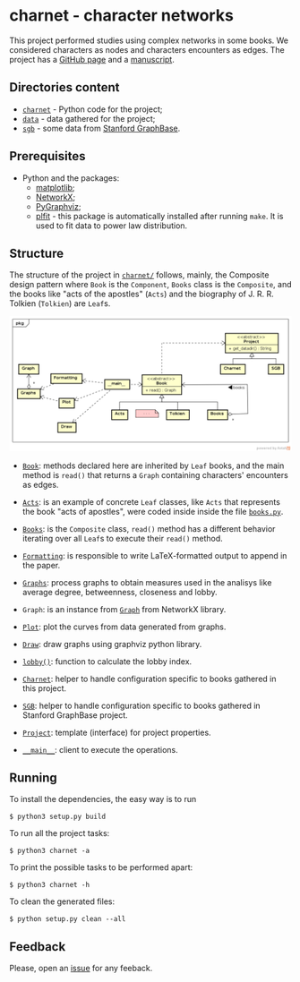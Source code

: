 # charnet - character networks

This project performed studies using complex networks in some books. We considered
 characters as nodes and characters encounters as edges. The project
 has a [GitHub page](https://ajholanda.github.io/charnet/) and a
 [manuscript](https://arxiv.org/abs/1704.08197).

## Directories content

* [`charnet`](charnet/) - Python code for the project;
* [`data`](data/) - data gathered for the project;
* [`sgb`](sgb/) - some data from [Stanford GraphBase](http://www-cs-faculty.stanford.edu/~uno/sgb.html).

## Prerequisites

* Python and the packages:
  * [matplotlib](https://matplotlib.org/);
  * [NetworkX](https://networkx.github.io/);
  * [PyGraphviz](https://pygraphviz.github.io/);
  * [plfit](https://github.com/keflavich/plfit) - this package is automatically installed after running `make`. It is used to fit data to power law distribution.

## Structure

The structure of the project in [`charnet/`](charnet/) follows,
mainly, the Composite design pattern where `Book` is the `Component`,
`Books` class is the `Composite`, and the books like "acts of the
apostles" (`Acts`) and the biography of J. R. R. Tolkien (`Tolkien`)
are `Leaf`s.
 
![UML class diagram](dia.png)

- [`Book`](books.py): methods declared here are inherited by `Leaf`
  books, and the main method is `read()` that returns a `Graph`
  containing characters' encounters as edges.

- [`Acts`](books.py): is an example of concrete `Leaf` classes, like
  `Acts` that represents the book "acts of apostles", were coded
  inside inside the file [`books.py`](books.py).

- [`Books`](books.py): is the `Composite` class, `read()` method has a
  different behavior iterating over all `Leaf`s to execute their
  `read()` method.

- [`Formatting`](formatting.py): is responsible to write
  LaTeX-formatted output to append in the paper.

- [`Graphs`](graphs.py): process graphs to obtain measures used in the
  analisys like average degree, betweenness, closeness and lobby.

- `Graph`: is an instance from
  [`Graph`](https://networkx.github.io/documentation/stable/reference/classes/graph.html)
  from NetworkX library.

- [`Plot`](plot.py): plot the curves from data generated from
  graphs.

- [`Draw`](draw.py): draw graphs using graphviz python library.

- [`lobby()`](lobby.py): function to calculate the lobby index.

- [`Charnet`](books.py): helper to handle configuration specific to
  books gathered in this project.

- [`SGB`](books.py): helper to handle configuration specific to books
  gathered in Stanford GraphBase project.

- [`Project`](books.py): template (interface) for project properties.

- [`__main__`](__main__.py): client to execute the operations.

## Running

To install the dependencies, the easy way is to run

````
$ python3 setup.py build
````

To run all the project tasks:

````
$ python3 charnet -a
````

To print the possible tasks to be performed apart:

````
$ python3 charnet -h
````

To clean the generated files:

````
$ python setup.py clean --all
````

## Feedback

Please, open an [issue](https://github.com/ajholanda/charnet/issues) for any feeback.

